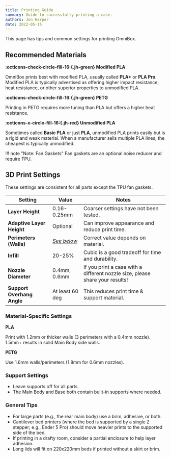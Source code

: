 ```yaml
---
title: Printing Guide
summary: Guide to successfully printing a case.
authors: Jon Harper
date: 2022-05-15
---
```


This page has tips and common settings for printing OmniBox.

## Recommended Materials

**:octicons-check-circle-fill-16:{.jh-green} Modified PLA**

OmniBox prints best with modified PLA, usually called **PLA+** or **PLA Pro**. Modified PLA is typically advertised
as offering higher impact resistance, heat resistance, or other superior properties to unmodified PLA.

**:octicons-check-circle-fill-16:{.jh-green} PETG**

Printing in PETG requires more tuning than PLA but offers a higher heat resistance.

**:octicons-x-circle-fill-16:{.jh-red} Unmodified PLA**

Sometimes called **Basic PLA** or just **PLA**, unmodified PLA prints easily but is a rigid and weak material. When a manufacturer
sells multiple PLA lines, the cheapest is typically unmodified.

!!! note "Note: Fan Gaskets"
    Fan gaskets are an optional noise reducer and require TPU.

## 3D Print Settings

These settings are consistent for all parts except the TPU fan gaskets.

| Setting                   | Value        | Notes |
|---------------------------|--------------|------|
| **Layer Height**          | 0.16-0.25mm  | Coarser settings have not been tested. |
| **Adaptive Layer Height** | Optional     | Can improve appearance and reduce print time.    |
| **Perimeters (Walls)**    | [*See below*](#material-specific-settings)   | Correct value depends on material. |
| **Infill**                | 20-25%       | Cubic is a good tradeoff for time and durability. |
| **Nozzle Diameter**       | 0.4mm, 0.6mm | If you print a case with a different nozzle size, please share your results! |
| **Support Overhang Angle** | At least 60 deg | This reduces print time & support material. |

### Material-Specific Settings

**PLA**

Print with 1.2mm or thicker walls (3 perimeters with a 0.4mm nozzle). 1.5mm+ results in solid Main Body side walls.

**PETG**

Use 1.6mm walls/perimeters (1.8mm for 0.6mm nozzles).

### Support Settings

- Leave supports off for all parts.
- The Main Body and Base both contain built-in supports where needed.

### General Tips

- For large parts (e.g., the rear main body) use a brim, adhesive, or both.
- Cantilever bed printers (where the bed is supported by a single Z stepper; e.g., Ender 5 Pro) should move heavier prints to the supported side of the bed.
- If printing in a drafty room, consider a partial enclosure to help layer adhesion.
- Long lids will fit on 220x220mm beds if printed without a skirt or brim.

[tour]: tour.md "Visual Guided Tour"
[base]:         support/base.md
[main_body]:    support/main_body.md
[psu]:          support/psu.md
[cpu]:          support/cpu.md
[mcu]:          support/mcu.md
[lower_bay]:    support/lower_bay.md
[display]:      support/display.md
[lid]:          support/lid.md
[rear_panel]:   support/rear.md
[side_panel]:   support/side.md
[bottom_panel]: support/bottom.md
